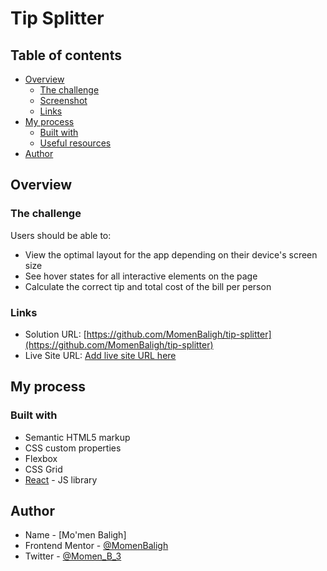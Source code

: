 # Tip Splitter

## Table of contents

- [Overview](#overview)
  - [The challenge](#the-challenge)
  - [Screenshot](#screenshot)
  - [Links](#links)
- [My process](#my-process)
  - [Built with](#built-with)
  - [Useful resources](#useful-resources)
- [Author](#author)

## Overview

### The challenge

Users should be able to:

- View the optimal layout for the app depending on their device's screen size
- See hover states for all interactive elements on the page
- Calculate the correct tip and total cost of the bill per person

### Links

- Solution URL: [https://github.com/MomenBaligh/tip-splitter](https://github.com/MomenBaligh/tip-splitter)
- Live Site URL: [Add live site URL here](https://your-live-site-url.com)

## My process

### Built with

- Semantic HTML5 markup
- CSS custom properties
- Flexbox
- CSS Grid
- [React](https://reactjs.org/) - JS library

## Author

- Name - [Mo'men Baligh]
- Frontend Mentor - [@MomenBaligh](https://www.frontendmentor.io/profile/MomenBaligh)
- Twitter - [@Momen_B_3](https://www.twitter.com/Momen_B_3)
